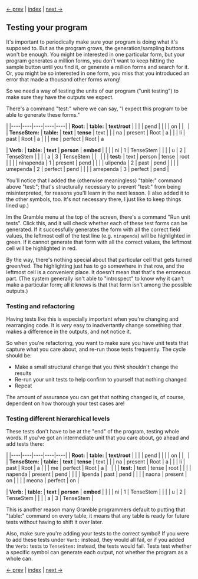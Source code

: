 [<- prev](embedding) | [index](../) | [next ->](understanding-structure)

## Testing your program

It's important to periodically make sure your program is doing what it's supposed to.  But as the program grows, the generation/sampling buttons won't be enough.  You might be interested in one particular form, but your program generates a million forms, you don't want to keep hitting the sample button until you find it, or generate a million forms and search for it.  Or, you might be so interested in one form, you miss that you introduced an error that made a thousand other forms wrong!

So we need a way of testing the units of our program ("unit testing") to make sure they have the outputs we expect.

There's a command "test:" where we can say, "I expect this program to be able to generate these forms."

[]() |
|----|----|----|----|----|
| **Root:** | **table:** | **text/root** | 
|       |  | pend | 
|         | | on |
| &nbsp; |
| **TenseStem:** | **table:** | **text** | **tense** | text
|         | | na | present | Root | a
|         | | li | past | Root | a
|         | | me | perfect | Root | a

| **Verb:** | **table:** | **text** | **person** | **embed** |
|            |  | ni   | 1 | TenseStem |
|            |  | u   | 2 | TenseStem |
|            |  | a   | 3 | TenseStem |
| &nbsp;           | 
|           | **test:** | text  | person | tense | root |
| | | ninapenda | 1 | present | pend |
| | | ulipenda | 2 | past |  pend |
| | | umependa | 2 | perfect | pend |
| | | amependa | 3 | perfect | pend |

You'll notice that I added the (otherwise meaningless) "table:" command above "test:"; that's structurally necessary to prevent "test:" from being misinterpreted, for reasons you'll learn in the next lesson.  (I also added it to the other symbols, too.  It's not necessary there, I just like to keep things lined up.)

Im the Gramble menu at the top of the screen, there's a command "Run unit tests".  Click this, and it will check whether each of these test forms can be generated.  If it successfully generates the form with all the correct field values, the leftmost cell of the test line (e.g. ``ninapenda``) will be highlighted in green.  If it cannot generate that form with all the correct values, the leftmost cell will be highlighted in red.

By the way, there's nothing special about that particular cell that gets turned green/red.  The highlighting just has to go somewhere in that row, and the leftmost cell is a convenient place.  It doesn't mean that that's the erroneous part.  (The system generally isn't able to "introspect" to know why it can't make a particular form; all it knows is that that form isn't among the possible outputs.)

### Testing and refactoring

Having tests like this is especially important when you're changing and rearranging code.  It is *very* easy to inadvertantly change something that makes a difference in the outputs, and not notice it.  

So when you're refactoring, you want to make sure you have unit tests that capture what you care about, and re-run those tests frequently.  The cycle should be:

* Make a small structural change that you *think* shouldn't change the results
* Re-run your unit tests to help confirm to yourself that nothing changed
* Repeat

The amount of assurance you can get that nothing changed is, of course, dependent on how thorough your test cases are!  

### Testing different hierarchical levels

These tests don't have to be at the "end" of the program, testing whole words.  If you've got an intermediate unit that you care about, go ahead and add tests there:

[]() |
|----|----|----|----|----|
| **Root:** | **table:** | **text/root** | 
|       |  | pend | 
|         | | on |
| &nbsp; |
| **TenseStem:** | **table:** | **text** | **tense** | text
|         | | na | present | Root | a
|         | | li | past | Root | a
|         | | me | perfect | Root | a
| &nbsp;           | 
|           | **test:** | text | tense | root |
| | | napenda | present | pend |
| | | lipenda | past |  pend |
| | | naona | present | on |
| | | meona | perfect | on |

| **Verb:** | **table:** | **text** | **person** | **embed** |
|            |  | ni   | 1 | TenseStem |
|            |  | u   | 2 | TenseStem |
|            |  | a   | 3 | TenseStem |

This is another reason many Gramble programmers default to putting that "table:" command on every table, it means that any table is ready for future tests without having to shift it over later.

Also, make sure you're adding your tests to the correct symbol!  If you were to add these tests under ``Verb:`` instead, they would all fail, or if you added the ``Verb:`` tests to ``TenseStem:`` instead, the tests would fail.  Tests test whether a specific symbol can generate each output, not whether the program as a whole can.

[<- prev](embedding) | [index](../) | [next ->](understanding-structure)

